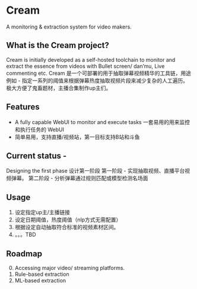# Cream
A monitoring &amp; extraction system for video makers.

## What is the Cream project?
Cream is initially developed as a self-hosted toolchain to monitor and extract the essence from videos with Bullet screen/ dan’mu, Live commenting etc.
Cream 是一个可部署的用于抽取弹幕视频精华的工具链，用途例如 - 指定一系列的阈值来根据弹幕热度抽取视频片段来减少复杂的人工遍历。极大方便了鬼畜题材，主播合集制作up主们。

## Features
- A fully capable WebUI to monitor and execute tasks
一套易用的用来监控和执行任务的 WebUI
- 简单易用，支持直播/视频站，第一目标支持B站和斗鱼

## Current status -
Designing the first phase
设计第一阶段
第一阶段 - 实现抽取视频、直播平台视频弹幕。
第二阶段 - 分析弹幕通过规则匹配或模型检测名场面

## Usage
1. 设定指定up主/主播链接
2. 设定日期阈值，热度阈值（nlp方式无需配置）
3. 根据设定自动抽取符合标准的视频素材区间。
4. 。。。TBD
## Roadmap
0. Accessing major video/ streaming platforms.
1. Rule-based extraction
2. ML-based extraction
